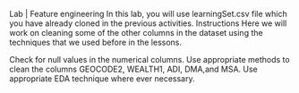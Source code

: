 Lab | Feature engineering
In this lab, you will use learningSet.csv file which you have already cloned in the previous activities.
Instructions
Here we will work on cleaning some of the other columns in the dataset using the techniques that we used before in the lessons.

Check for null values in the numerical columns.
Use appropriate methods to clean the columns GEOCODE2, WEALTH1, ADI, DMA,and MSA.
Use appropriate EDA technique where ever necessary.
